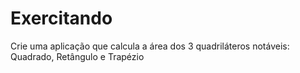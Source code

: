 # Exercitando

Crie uma aplicação que calcula a área dos 3 quadriláteros notáveis: Quadrado, Retângulo e Trapézio
